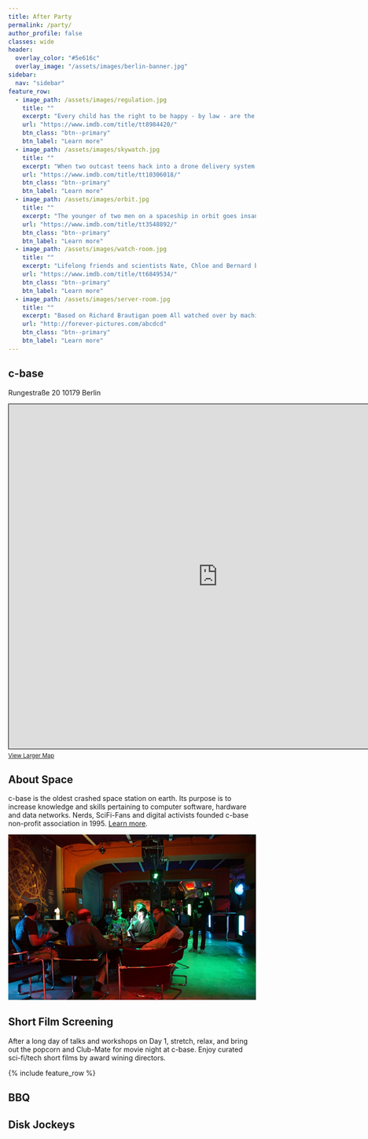 ```yaml
---
title: After Party
permalink: /party/
author_profile: false
classes: wide
header:
  overlay_color: "#5e616c"
  overlay_image: "/assets/images/berlin-banner.jpg"
sidebar:
  nav: "sidebar"
feature_row:
  - image_path: /assets/images/regulation.jpg
    title: ""
    excerpt: "Every child has the right to be happy - by law - are the words of a future social worker, forcing a happy patch/micro doser on a girl, living isolated with her mom."
    url: "https://www.imdb.com/title/tt8984420/"
    btn_class: "btn--primary"
    btn_label: "Learn more"
  - image_path: /assets/images/skywatch.jpg
    title: ""
    excerpt: "When two outcast teens hack into a drone delivery system to pull a prank on the girl next door, they accidentally redirect a critical shipment."
    url: "https://www.imdb.com/title/tt10306018/"
    btn_class: "btn--primary"
    btn_label: "Learn more"
  - image_path: /assets/images/orbit.jpg
    title: ""
    excerpt: "The younger of two men on a spaceship in orbit goes insane, obsessed with the older man's white eyeball and awaits opportunity to take it."
    url: "https://www.imdb.com/title/tt3548892/"
    btn_class: "btn--primary"
    btn_label: "Learn more"
  - image_path: /assets/images/watch-room.jpg
    title: ""
    excerpt: "Lifelong friends and scientists Nate, Chloe and Bernard believe they are safely creating A.I. within virtual reality, until their creation, Kate, learns it's at risk of being shut down."
    url: "https://www.imdb.com/title/tt6849534/"
    btn_class: "btn--primary"
    btn_label: "Learn more"
  - image_path: /assets/images/server-room.jpg
    title: ""
    excerpt: "Based on Richard Brautigan poem All watched over by machines of loving grace, 1967. Dystopia is no longer tomorrow. It is here, now and today. Entropy is real and will never stop."
    url: "http://forever-pictures.com/abcdcd"
    btn_class: "btn--primary"
    btn_label: "Learn more"
---
```


## c-base
Rungestraße 20
10179 Berlin
<div style="--aspect-ratio: 16/9;">
<iframe width="850" height="700" frameborder="0" scrolling="no" marginheight="0" marginwidth="0" src="https://www.openstreetmap.org/export/embed.html?bbox=13.41659188270569%2C52.51166999085591%2C13.423672914505007%2C52.51427847575791&amp;layer=mapnik&amp;marker=52.51297350002845%2C13.42013129999998" style="border: 1px solid black"></iframe><br/><small><a href="https://www.openstreetmap.org/?mlat=52.51297&amp;mlon=13.42013#map=18/52.51297/13.42013">View Larger Map</a></small>
</div>

## About Space

c-base is the oldest crashed space station on earth. Its purpose is to increase knowledge and skills pertaining to computer software, hardware and data networks. Nerds, SciFi-Fans and digital activists founded c-base non-profit association in 1995. [Learn more](https://c-base.org/).

<a href="/assets/images/cbase1.jpg"><img src="/assets/images/cbase1.jpg"></a>

## Short Film Screening

After a long day of talks and workshops on Day 1, stretch, relax, and bring out the popcorn and Club-Mate for movie night at c-base. Enjoy curated sci-fi/tech short films by award wining directors.

{% include feature_row %}

## BBQ

## Disk Jockeys

